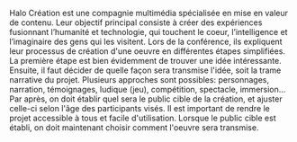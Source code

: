 Halo Création est une compagnie multimédia spécialisée en mise en valeur de contenu. Leur objectif principal consiste à créer des expériences fusionnant l’humanité et technologie, qui touchent le coeur, l’intelligence et l’imaginaire des gens qui les visitent. Lors de la conférence, ils expliquent leur processus de création d'une oeuvre en différentes étapes simplifiées. La première étape est bien évidemment de trouver une idée intéressante. Ensuite, il faut décider de quelle façon sera transmise l'idée, soit la trame narrative du projet. Plusieurs approches sont possibles: personnages, narration, témoignages, ludique (jeu), compétition, spectacle, immersion... Par après, on doit établir quel sera le public cible de la création, et ajuster celle-ci selon l'âge des participants visés. Il est important de rendre le projet accessible à tous et facile d'utilisation. Lorsque le public cible est établi, on doit maintenant choisir comment l'oeuvre sera transmise.

